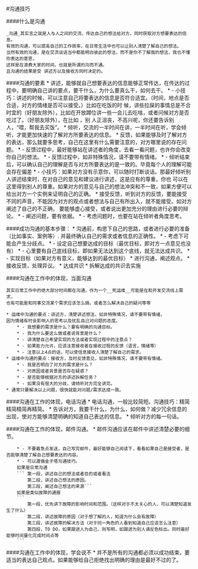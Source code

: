 #沟通技巧

####什么是沟通
    
    _沟通_其实言之就是人与人之间的交流，传达自己的想法给对方，同时获取对方想要表达的信息。
    有效的沟通，可以提高自己的工作效率，在日常生活中也可以让别人清楚了解自己的想法。
    当然有效的沟通，是在交流谈话当中都能明白彼此的想法，而不是你不了解我的想法，我也不懂你表达的意思，
    这样是在浪费大家的时间，也就是所谓的沟而不通。
    且沟通的结果是受 讲述方以及接收方同时决定的。

####沟通的要素
    * 讲述，能够就自己想要表达的信息能够正常传达，在传达的过程中，要明确自己讲的要点，要干什么，为什么要真么干，如何去干。
        * - 小技巧：讲述的时候，可以注意自己将要表达的信息是否符合适宜。（时间，地点是否合适，对方的情绪是否可以接受。）比如在吃饭的时
        候，讲些拉屎的事情总是不合时宜的（好朋友除外），比如在开放蹲位讲一些一会儿去吃啥，或者问候对方是否吃过了。（好朋友除外），在比如
        ，别  人正沮丧，不高兴呢，你还要告诉别人，“喂，帮我去买饭”。
    * 倾听，交流的一半时间在讲，一半时间在听，学会倾听，才能更加快速的了解对方所要表达的信息。
    * 反馈，如果能够及时了解对方的表达，那么就要多思考，自己在这里有什么需要注意的，对方哪里说的存在问题。
        * - 反馈过程中，最好能够站在讲述者的角度，去看一看问题，也许你会改变你自己的想法。
        * - 反馈过程中，如非特殊情况，请不要带有情绪。
        * - 倾听结束后，可以确认自己的理解是否与对方所要表达的是一致的。毕竟每个人的理解可能会存在偏差
        * - 小技巧：如果对方没有示意你，可以随时打断谈话。那最好倾听别人讲述结束时，在对自己的意见和建议进行讲述，这是应有的尊重，你也
        可以在这里得到别人的尊重。如果对方的意见与自己的想法冲突和不一致，如果方便可以给出对方一个实例来证明自己的正确。
        * 接受反馈，听到对方的反馈，要能接受不同的声音，不能因为对方的观点或者想法与自己有所出入，就不能接受。如对方阐述了自己的不正确，
        要能够虚心接受，或者说出更加充分的理由进行必要的辩论。
        * - 阐述问题，要有依据。
        * - 考虑问题时，也要在站在倾听者角度思考。

####成功沟通的基本步骤：
    * 沟通前，构思下自己的思路，或者进行必要的准备（比如事实、案例等）.
    并最终确认自己的需求或者信息的正确性。
        * - 考虑下可能会产生分歧点。
        * - 设定自己想要达成的目标（最优目标，即对方一点意见也没有）
        * - 心里要有自己底线目标，即如果无法达到这个底线，就无法达成共识。
        * - 实现目标（如果对方有意义，能够达到的最优目标）
    * 进行沟通，阐述观点。
    * 接收反馈，处理异议。
    * 达成共识
    * 拆解达成的共识去实施



####沟通在工作中的体现，当面沟通

    其实日常工作中的绝大部分时间都在沟通，作为一个__死运维__可能是在和开发交流线上需求，
    也有可能是和同事交流某个需求应该怎么搞，或者怎么解决自己的疑问等等

    * 运维中沟通的要点：讲述方，清楚讲述想法，如非特殊情况，请不要带有情绪，
    因为情绪有时会影响人的思考以及扰乱自己对问题的态度。
        * - 我想要的需求是什么？要有明确的沟通目标。
        * - 我为什么要这么做或者说背景是什么？
        * - 讲清楚自己希望实现的方法或者实现过程中的注意点？
        * - 如果能力允许，应该注意接收者在接收过程的反馈（语言，情绪等）
        * - 注意以上4点的话，可以使信息接收人清楚了解自己的需求。
    * 运维中沟通的要点：接收方，及时反馈意见，如非特殊情况，请不要带有情绪。
        * - 我是否明白了对方的需求是什么？
        * - 对原因或者背景是否存在疑惑？
        * - 是否能够根据对方的讲述拆解任务？
        * - 如果没有很大的分歧，请倾听对方完全讲完。
    * 通常只要解决以上问题，很快就能对问题/需求达成一致。

####沟通在工作的体现，电话沟通
    * 电话沟通，一般比较简短。沟通技巧：精简精简精简再精简。
    * 告诉对方，我要干什么，为什么，如何做？减少冗余信息的出现，使对方能够清楚明确的知道自己表达的信息。
    * 倾听对方的每一句话。


####沟通在工作的体现，邮件沟通。
    * 邮件沟通应该在邮件中讲述清楚必要的细节。

        * - 不要着急点发送，自己写完邮件，最好能够自己阅读下，看看如果自己是接受者，是否能够清楚了解自己想要表达的内容。
        * - 可以遵循金子塔沟通技巧。 
        如果是日常沟通
        ``` 第一段，讲述自己的想法或者目的或者看法
            第二段，讲述自己想法的原因。
            第三段，阐述自己想法的来源```
        如果是类似故障的通报
        ```
            第一段，优先讲下故障的影响时间和范围。（这样对于不太关心的人，可以清楚知道发生了什么）
            第二段，讲述故障的原因（对于想了解的人，知道为什么会有故障）
            第三段，讲述故障的解决方法（对于同一角色的人看到知道自己应该怎么注意）
            第四段，TO DO，如果跟进人为自己，则写明，如跟进为别人请反色标出。同时最好能够时间量化完成时间点等
        ```

####沟通在工作中的体现，学会说不
    * 并不是所有的沟通都必须以成功结束，要适当的表达自己观点。如果能够给自己拒绝找出明确的理由是最好不过的了。


